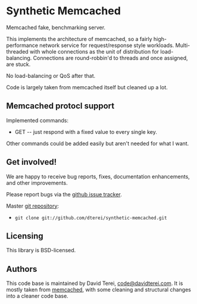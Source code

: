 # Synthetic Memcached

Memcached fake, benchmarking server.

This implements the architecture of memcached, so a fairly
high-performance network service for request/response style workloads.
Multi-threaded with whole connections as the unit of distribution for
load-balancing. Connections are round-robbin'd to threads and once
assigned, are stuck.

No load-balancing or QoS after that.

Code is largely taken from memcached itself but cleaned up a lot.

## Memcached protocl support

Implemented commands:
 * GET -- just respond with a fixed value to every single key.

Other commands could be added easily but aren't needed for what I
want.

## Get involved!

We are happy to receive bug reports, fixes, documentation
enhancements, and other improvements.

Please report bugs via the
[github issue tracker](http://github.com/dterei/synthetic-memcached/issues).

Master [git repository](http://github.com/dterei/synthetic-memcached):

* `git clone git://github.com/dterei/synthetic-memcached.git`

## Licensing

This library is BSD-licensed.

## Authors

This code base is maintained by David Terei, <code@davidterei.com>. It
is mostly taken from [memcached](http://memcached.org), with some
cleaning and structural changes into a cleaner code base.

